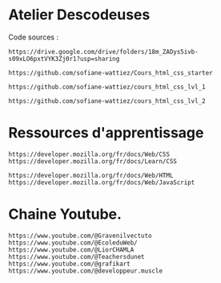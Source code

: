 # Atelier Descodeuses

Code sources :

```https://drive.google.com/drive/folders/18m_ZADys5ivb-s09xLO6pxtVYK3Zj0r1?usp=sharing```

```https://github.com/sofiane-wattiez/Cours_html_css_starter```

```https://github.com/sofiane-wattiez/cours_html_css_lvl_1```

```https://github.com/sofiane-wattiez/cours_html_css_lvl_2```

# Ressources d'apprentissage

```https://developer.mozilla.org/fr/docs/Web/CSS```
```https://developer.mozilla.org/fr/docs/Learn/CSS```

```https://developer.mozilla.org/fr/docs/Web/HTML```
```https://developer.mozilla.org/fr/docs/Web/JavaScript```

# Chaine Youtube.

```https://www.youtube.com/@Gravenilvectuto```
```https://www.youtube.com/@EcoleduWeb/```
```https://www.youtube.com/@LiorCHAMLA```
```https://www.youtube.com/@Teachersdunet```
```https://www.youtube.com/@grafikart```
```https://www.youtube.com/@developpeur.muscle```
